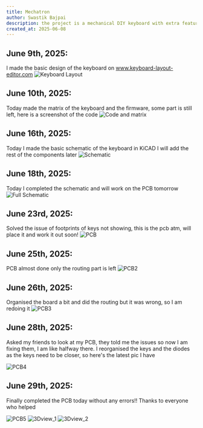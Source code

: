 ```yaml
---
title: Mechatron
author: Swastik Bajpai
description: the project is a mechanical DIY keyboard with extra features (always a dream of making one)
created_at: 2025-06-08
---
```



## June 9th, 2025:
I made the basic design of the keyboard on www.keyboard-layout-editor.com
![Keyboard Layout](https://github.com/user-attachments/assets/1b3754f0-30b6-4d07-bad2-159604d60ea1)

## June 10th, 2025:
Today made the matrix of the keyboard and the firmware, some part is still left, here is a screenshot of the code
![Code and matrix](https://github.com/user-attachments/assets/54adafcf-7e7b-4135-8468-d4d5582ec545)

## June 16th, 2025:
Today I made the basic schematic of the keyboard in KiCAD I will add the rest of the components later
![Schematic](https://github.com/user-attachments/assets/67d811d6-6f8e-484c-bef5-5e6e3c3c19eb)

## June 18th, 2025:
Today I completed the schematic and will work on the PCB tomorrow
![Full Schematic](https://github.com/user-attachments/assets/31865d92-e3ba-4ca7-952c-75250e7c0289)

## June 23rd, 2025:
Solved the issue of footprints of keys not showing, this is the pcb atm, will place it and work it out soon!
![PCB](https://github.com/user-attachments/assets/3cbac8d0-2d34-4d9b-80ff-13b536acf8a9)

## June 25th, 2025:
PCB almost done only the routing part is left
![PCB2](https://github.com/user-attachments/assets/bdb306f6-2213-416f-8235-0da22054b410)

## June 26th, 2025:
Organised the board a bit and did the routing but it was wrong, so I am redoing it
![PCB3](https://github.com/user-attachments/assets/474de6f6-f19a-4ca0-a356-1c1a3baa9599)

## June 28th, 2025:
Asked my friends to look at my PCB, they told me the issues so now I am fixing them, I am like halfway there. I reorganised the keys and the diodes as the keys need to be closer, so here's the latest pic I have 

![PCB4](https://github.com/user-attachments/assets/91d7a30c-fe6a-4bd0-ad54-a27b6236b64e)

## June 29th, 2025:
Finally completed the PCB today without any errors!! Thanks to everyone who helped

![PCB5](https://github.com/user-attachments/assets/dfef4ed4-b406-42a6-a987-7603a212b88e)
![3Dview_1](https://github.com/user-attachments/assets/6db455cb-e795-4820-b069-767ab63afaa2)
![3Dview_2](https://github.com/user-attachments/assets/0d98f0c8-72eb-4f6e-93c4-6ee139e7e1b7)
